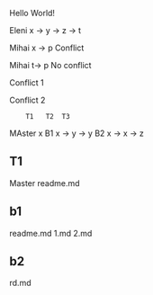 Hello World!
 
 Eleni x -> y -> z -> t

 Mihai x -> p Conflict

 Mihai t-> p No conflict

 Conflict 1

 Conflict 2


        T1   T2  T3
MAster  x
B1      x -> y -> y
B2      x -> x -> z


T1
-------
Master
readme.md


b1
-------
readme.md
1.md
2.md


b2
-------
rd.md


